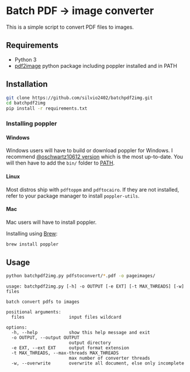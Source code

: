 # Batch PDF -> image converter

This is a simple script to convert PDF files to images.

## Requirements

- Python 3
- [pdf2image](https://pypi.org/project/pdf2image/) python package including poppler installed and in PATH

## Installation

```bash
git clone https://github.com/silvio2402/batchpdf2img.git
cd batchpdf2img
pip install -r requirements.txt
```

### Installing poppler

#### Windows

Windows users will have to build or download poppler for Windows. I recommend [@oschwartz10612 version](https://github.com/oschwartz10612/poppler-windows/releases/) which is the most up-to-date. You will then have to add the `bin/` folder to [PATH](https://www.architectryan.com/2018/03/17/add-to-the-path-on-windows-10/).

#### Linux

Most distros ship with `pdftoppm` and `pdftocairo`. If they are not installed, refer to your package manager to install `poppler-utils`.

#### Mac

Mac users will have to install poppler.

Installing using [Brew](https://brew.sh/):

```bash
brew install poppler
```

## Usage

```bash
python batchpdf2img.py pdfstoconvert/*.pdf -o pageimages/
```

```
usage: batchpdf2img.py [-h] -o OUTPUT [-e EXT] [-t MAX_THREADS] [-w] files

batch convert pdfs to images

positional arguments:
  files                 input files wildcard

options:
  -h, --help            show this help message and exit
  -o OUTPUT, --output OUTPUT
                        output directory
  -e EXT, --ext EXT     output format extension
  -t MAX_THREADS, --max-threads MAX_THREADS
                        max number of converter threads
  -w, --overwrite       overwrite all document, else only incomplete
```
